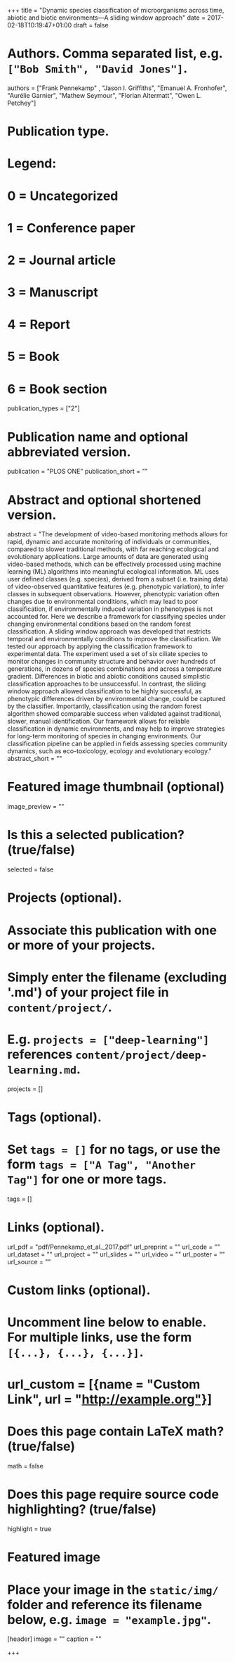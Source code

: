 +++
title = "Dynamic species classification of microorganisms across time, abiotic and biotic environments—A sliding window approach"
date = 2017-02-18T10:19:47+01:00
draft = false

# Authors. Comma separated list, e.g. `["Bob Smith", "David Jones"]`.
authors = ["Frank Pennekamp" , "Jason I. Griffiths", "Emanuel A. Fronhofer", "Aurélie Garnier", "Mathew Seymour", "Florian Altermatt", "Owen L. Petchey"]

# Publication type.
# Legend:
# 0 = Uncategorized
# 1 = Conference paper
# 2 = Journal article
# 3 = Manuscript
# 4 = Report
# 5 = Book
# 6 = Book section
publication_types = ["2"]

# Publication name and optional abbreviated version.
publication = "PLOS ONE"
publication_short = ""

# Abstract and optional shortened version.
abstract = "The development of video-based monitoring methods allows for rapid, dynamic and accurate monitoring of individuals or communities, compared to slower traditional methods, with far reaching ecological and evolutionary applications. Large amounts of data are generated using video-based methods, which can be effectively processed using machine learning (ML) algorithms into meaningful ecological information. ML uses user defined classes (e.g. species), derived from a subset (i.e. training data) of video-observed quantitative features (e.g. phenotypic variation), to infer classes in subsequent observations. However, phenotypic variation often changes due to environmental conditions, which may lead to poor classification, if environmentally induced variation in phenotypes is not accounted for. Here we describe a framework for classifying species under changing environmental conditions based on the random forest classification. A sliding window approach was developed that restricts temporal and environmentally conditions to improve the classification. We tested our approach by applying the classification framework to experimental data. The experiment used a set of six ciliate species to monitor changes in community structure and behavior over hundreds of generations, in dozens of species combinations and across a temperature gradient. Differences in biotic and abiotic conditions caused simplistic classification approaches to be unsuccessful. In contrast, the sliding window approach allowed classification to be highly successful, as phenotypic differences driven by environmental change, could be captured by the classifier. Importantly, classification using the random forest algorithm showed comparable success when validated against traditional, slower, manual identification. Our framework allows for reliable classification in dynamic environments, and may help to improve strategies for long-term monitoring of species in changing environments. Our classification pipeline can be applied in fields assessing species community dynamics, such as eco-toxicology, ecology and evolutionary ecology."
abstract_short = ""

# Featured image thumbnail (optional)
image_preview = ""

# Is this a selected publication? (true/false)
selected = false

# Projects (optional).
#   Associate this publication with one or more of your projects.
#   Simply enter the filename (excluding '.md') of your project file in `content/project/`.
#   E.g. `projects = ["deep-learning"]` references `content/project/deep-learning.md`.
projects = []

# Tags (optional).
#   Set `tags = []` for no tags, or use the form `tags = ["A Tag", "Another Tag"]` for one or more tags.
tags = []

# Links (optional).
url_pdf = "pdf/Pennekamp_et_al._2017.pdf"
url_preprint = ""
url_code = ""
url_dataset = ""
url_project = ""
url_slides = ""
url_video = ""
url_poster = ""
url_source = ""

# Custom links (optional).
#   Uncomment line below to enable. For multiple links, use the form `[{...}, {...}, {...}]`.
# url_custom = [{name = "Custom Link", url = "http://example.org"}]

# Does this page contain LaTeX math? (true/false)
math = false

# Does this page require source code highlighting? (true/false)
highlight = true

# Featured image
# Place your image in the `static/img/` folder and reference its filename below, e.g. `image = "example.jpg"`.
[header]
image = ""
caption = ""

+++

